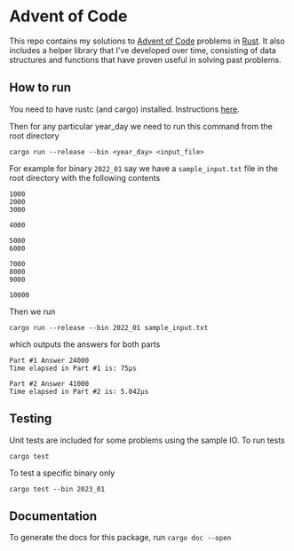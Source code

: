 # Advent of Code

This repo contains my solutions to [Advent of Code](https://adventofcode.com/) problems in [Rust](https://www.rust-lang.org/). It also includes a helper library that I've developed over time, consisting of data structures and functions that have proven useful in solving past problems.

## How to run

You need to have rustc (and cargo) installed. Instructions [here](https://www.rust-lang.org/tools/install).

Then for any particular year_day we need to run this command from the root directory

```
cargo run --release --bin <year_day> <input_file>
```

For example for binary `2022_01` say we have a `sample_input.txt` file in the root directory with the following contents 

```
1000
2000
3000

4000

5000
6000

7000
8000
9000

10000
```

Then we run 

```
cargo run --release --bin 2022_01 sample_input.txt
```

which outputs the answers for both parts

```
Part #1 Answer 24000
Time elapsed in Part #1 is: 75µs

Part #2 Answer 41000
Time elapsed in Part #2 is: 5.042µs
```

## Testing

Unit tests are included for some problems using the sample IO. To run tests 

```
cargo test
```

To test a specific binary only

```
cargo test --bin 2023_01
```

## Documentation 

To generate the docs for this package, run `cargo doc --open`
